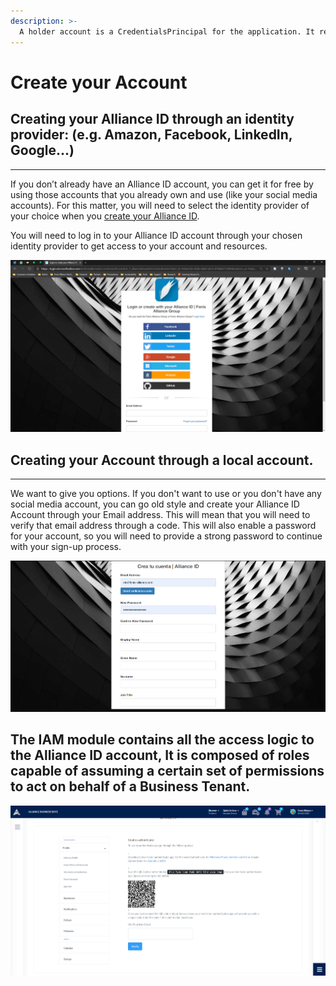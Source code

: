 ```yaml
---
description: >-
  A holder account is a CredentialsPrincipal for the application. It represents a human user identified by a username/password. (Unless using some kind of federated identity service like Azure Active Directory, Google, Facebook, Microsoft Identity, etc...)
---
```


# Create your Account
## Creating your Alliance ID through an identity provider: \(e.g. Amazon, Facebook, LinkedIn, Google...\)
------------------------------------------------------------ -------------------------------------------
If you don’t already have an Alliance ID account, you can get it for free by using those accounts that you already own and use \(like your social media accounts\). For this matter, you will need to select the identity provider of your choice when you [create your Alliance ID](https://fenixalliance.com.co/Account/SignIn). 


You will need to log in to your Alliance ID account through your chosen identity provider to get access to your account and resources.

![Enabled Identity Providers](/.attachments/image-a85a71aa-0553-47b3-bde4-0f2a7cb8b220.png)

## Creating your Account through a local account.
------------------------------ ----------------------
We want to give you options. If you don't want to use or you don't have any social media account, you can go old style and create your Alliance ID Account through your Email address. This will mean that you will need to verify that email address through a code. This will also enable a password for your account, so you will need to provide a strong password to continue with your sign-up process.

![When creating a local account, you will be asked to verify your email address through a code.](/.attachments/image-79a1abf3-4957-4c4f-aae8-5df764ebcc72.png)

## The IAM module contains all the access logic to the Alliance ID account, It is composed of roles capable of assuming a certain set of permissions to act on behalf of a Business Tenant.

![image.png](/.attachments/image-e958c1ab-1f3e-4219-9b64-36df68784c32.png)

